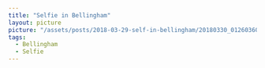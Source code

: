 ```yaml
---
title: "Selfie in Bellingham"
layout: picture
picture: "/assets/posts/2018-03-29-self-in-bellingham/20180330_012603604_iOS.jpg"
tags:
  - Bellingham
  - Selfie
---
```

